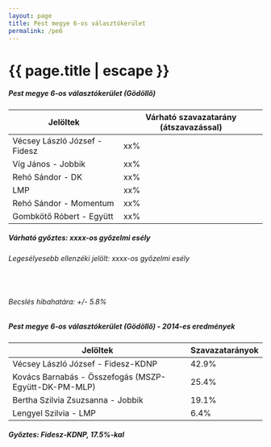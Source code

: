 ```yaml
---
layout: page
title: Pest megye 6-os választókerület
permalink: /pe6
---
```


<h1 class="page-title">{{ page.title | escape }}</h1>

<div class="section">
    <div class="row">
          <div class="col s12">
		  <h5>Pest megye 6-os választókerület (Gödöllő)</h5>
            <table class="responsive-table">
              <thead>
                <tr>
                    <th>Jelöltek</th>
                    <th>Várható szavazatarány (átszavazással)</th>
                </tr>
              </thead>
              <tbody>
             <tr>
                  <td>Vécsey László József - Fidesz</td>
				  <td id="id_fidesz">xx%</td>
			</tr>
			<tr><td>Víg János - Jobbik</td><td id="id_jobbik">xx%</td></tr>
<tr>
                  <td>Rehó Sándor - DK</td>
				  <td id="id_baloldal">xx%</td>
			</tr>
			<tr>
                  <td>LMP</td>
				  <td id="id_lmp">xx%</td>
			</tr>
			<tr>
				  <td>Rehó Sándor - Momentum</td>
				  <td id="id_momentum">xx%</td>
			</tr>
<tr>
<td>Gombkötő Róbert - Együtt</td>
<td id="id_egyutt">xx%</td>
</tr>                
              </tbody>
            </table>
			<h5>Várható győztes: <span id="gyoztes">xx</span><span id="esely">xx</span><span>-os győzelmi esély</span></h5>
			<h6>Legesélyesebb ellenzéki jelölt: <span id="masodik">xx</span><span id="esely2">xx</span><span>-os győzelmi esély</span></h6>
			<br/>
			<h6>Becslés hibahatára: +/- 5.8%</h6>
          </div>
    </div>
</div>

<div class="section">
    <div class="row">
          <div class="col s12">
		  <h5>Pest megye 6-os választókerület (Gödöllő) - 2014-es eredmények</h5>
            <table class="responsive-table">
              <thead>
                <tr>
                    <th>Jelöltek</th>
                    <th>Szavazatarányok</th>
                </tr>
              </thead>
              <tbody>
             <tr>
                  <td>Vécsey László József - Fidesz-KDNP</td>
				  <td>42.9%</td>
			</tr>
			<tr>
			      <td>Kovács Barnabás - Összefogás (MSZP-Együtt-DK-PM-MLP)</td>
				  <td>25.4%</td>  
			</tr>
			<tr>
			      <td>Bertha Szilvia Zsuzsanna - Jobbik</td>
				  <td>19.1%</td>
			</tr>
			<tr>
				  <td>Lengyel Szilvia - LMP</td>
				  <td>6.4%</td>
			</tr>  	
              </tbody>
            </table>
			<h5>Győztes: Fidesz-KDNP, 17.5%-kal</h5>
          </div>
    </div>
</div>
